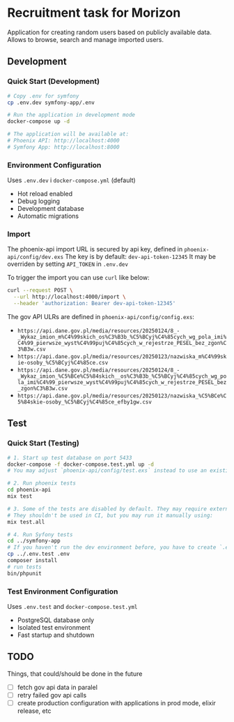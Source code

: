 # Recruitment task for Morizon

Application for creating random users based on publicly available data.
Allows to browse, search and manage imported users.

## Development

### Quick Start (Development)
```bash
# Copy .env for symfony
cp .env.dev symfony-app/.env

# Run the application in development mode
docker-compose up -d

# The application will be available at:
# Phoenix API: http://localhost:4000
# Symfony App: http://localhost:8000
```

### Environment Configuration

Uses `.env.dev` i `docker-compose.yml` (default)
  - Hot reload enabled
  - Debug logging
  - Development database
  - Automatic migrations

### Import

The phoenix-api import URL is secured by api key, defined in `phoenix-api/config/dev.exs`
The key is by default: `dev-api-token-12345`
It may be overriden by setting `API_TOKEN` in `.env.dev`

To trigger the import you can use `curl` like below:
```bash
curl --request POST \
  --url http://localhost:4000/import \
  --header 'authorization: Bearer dev-api-token-12345'
```

The gov API ULRs are defined in `phoenix-api/config/config.exs`:
- `https://api.dane.gov.pl/media/resources/20250124/8_-_Wykaz_imion_m%C4%99skich_os%C3%B3b_%C5%BCyj%C4%85cych_wg_pola_imi%C4%99_pierwsze_wyst%C4%99puj%C4%85cych_w_rejestrze_PESEL_bez_zgon%C3%B3w.csv`
- `https://api.dane.gov.pl/media/resources/20250123/nazwiska_m%C4%99skie-osoby_%C5%BCyj%C4%85ce.csv`
- `https://api.dane.gov.pl/media/resources/20250124/8_-_Wykaz_imion_%C5%BCe%C5%84skich__os%C3%B3b_%C5%BCyj%C4%85cych_wg_pola_imi%C4%99_pierwsze_wyst%C4%99puj%C4%85cych_w_rejestrze_PESEL_bez_zgon%C3%B3w.csv`
- `https://api.dane.gov.pl/media/resources/20250123/nazwiska_%C5%BCe%C5%84skie-osoby_%C5%BCyj%C4%85ce_efby1gw.csv`

## Test

### Quick Start (Testing)
```bash
# 1. Start up test database on port 5433
docker-compose -f docker-compose.test.yml up -d
# You may adjust `phoenix-api/config/test.exs` instead to use an existing db

# 2. Run phoenix tests
cd phoenix-api
mix test

# 3. Some of the tests are disabled by default. They may require external internet connection or have risk of being false negative.
# They shouldn't be used in CI, but you may run it manually using:
mix test.all

# 4. Run Syfony tests
cd ../symfony-app
# If you haven't run the dev environment before, you have to create `.env` and install dependencies:
cp ../.env.test .env
composer install 
# run tests
bin/phpunit
```

### Test Environment Configuration

Uses `.env.test` and `docker-compose.test.yml`
  - PostgreSQL database only
  - Isolated test environment
  - Fast startup and shutdown

## TODO
Things, that could/should be done in the future
- [ ] fetch gov api data in paralel
- [ ] retry failed gov api calls
- [ ] create production configuration with applications in prod mode, elixir release, etc
